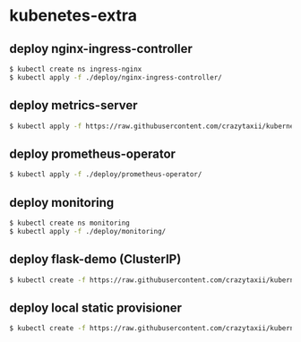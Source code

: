 # kubenetes-extra

## deploy nginx-ingress-controller

```bash
$ kubectl create ns ingress-nginx
$ kubectl apply -f ./deploy/nginx-ingress-controller/
```

## deploy metrics-server

```bash
$ kubectl apply -f https://raw.githubusercontent.com/crazytaxii/kubernetes-extra/master/deploy/metrics-server/all.yaml
```

## deploy prometheus-operator

```bash
$ kubectl apply -f ./deploy/prometheus-operator/
```

## deploy monitoring

```bash
$ kubectl create ns monitoring
$ kubectl apply -f ./deploy/monitoring/
```

## deploy flask-demo (ClusterIP)

```bash
$ kubectl create -f https://raw.githubusercontent.com/crazytaxii/kubernetes-extra/master/deploy/flask-demo/all.yaml
```

## deploy local static provisioner

```bash
$ kubectl create -f https://raw.githubusercontent.com/crazytaxii/kubernetes-extra/master/deploy/local-static-provisioner/all.yaml
```
